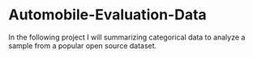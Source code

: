 # Automobile-Evaluation-Data
In the following project I will summarizing categorical data to analyze a sample from a popular open source dataset.
